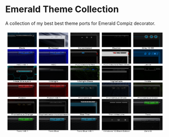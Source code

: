 Emerald Theme Collection
========================

A collection of my best best theme ports for Emerald Compiz decorator.

![Emerald Theme Collection](https://github.com/OliverKurz/emerald-theme-collection/raw/master/images/preview.png)
